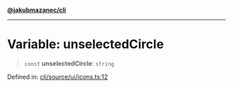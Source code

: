 [**@jakubmazanec/cli**](../../../README.md)

---

# Variable: unselectedCircle

> `const` **unselectedCircle**: `string`

Defined in:
[cli/source/ui/icons.ts:12](https://github.com/jakubmazanec/tools/blob/dd3219e5c9e39fb2c6c2fa06c4f20acd2118ac84/packages/cli/source/ui/icons.ts#L12)
